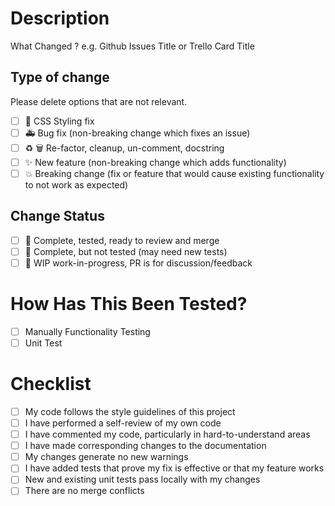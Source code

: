 # Description

What Changed ? e.g. Github Issues Title or Trello Card Title

## Type of change

Please delete options that are not relevant.

- [ ] :art: CSS Styling fix
- [ ] :ambulance: Bug fix (non-breaking change which fixes an issue)
- [ ] :recycle: :wastebasket: Re-factor, cleanup, un-comment, docstring
- [ ] :sparkles: New feature (non-breaking change which adds functionality)
- [ ] :boom: Breaking change (fix or feature that would cause existing functionality to not work as expected)

## Change Status

- [ ] :checkered_flag: Complete, tested, ready to review and merge
- [ ] :traffic_light: Complete, but not tested (may need new tests)
- [ ] :construction: WIP work-in-progress, PR is for discussion/feedback

# How Has This Been Tested?

- [ ] Manually Functionality Testing
- [ ] Unit Test

# Checklist

- [ ] My code follows the style guidelines of this project
- [ ] I have performed a self-review of my own code
- [ ] I have commented my code, particularly in hard-to-understand areas
- [ ] I have made corresponding changes to the documentation
- [ ] My changes generate no new warnings
- [ ] I have added tests that prove my fix is effective or that my feature works
- [ ] New and existing unit tests pass locally with my changes
- [ ] There are no merge conflicts
